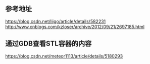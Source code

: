 ## 参考地址
https://blog.csdn.net/liigo/article/details/582231  
http://www.cnblogs.com/kzloser/archive/2012/09/21/2697185.html  

## 通过GDB查看STL容器的内容
https://blog.csdn.net/meteor1113/article/details/5180293  
